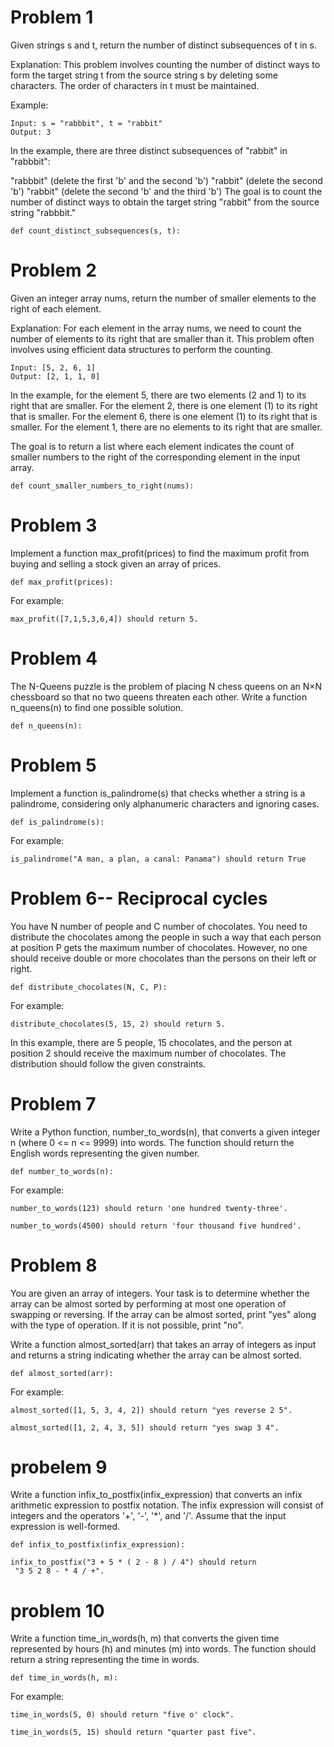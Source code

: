 # Problem 1 
Given strings s and t, return the number of distinct subsequences of t in s.

Explanation:
This problem involves counting the number of distinct ways to form the target string t from the source string s by deleting some characters. The order of characters in t must be maintained.

Example:

```
Input: s = "rabbbit", t = "rabbit"
Output: 3
```
In the example, there are three distinct subsequences of "rabbit" in "rabbbit":

"rabbbit" (delete the first 'b' and the second 'b')
"rabbit" (delete the second 'b')
"rabbit" (delete the second 'b' and the third 'b')
The goal is to count the number of distinct ways to obtain the target string "rabbit" from the source string "rabbbit."

```
def count_distinct_subsequences(s, t):
```
# Problem 2

Given an integer array nums, return the number of smaller elements to the right of each element.

Explanation:
For each element in the array nums, we need to count the number of elements to its right that are smaller than it. This problem often involves using efficient data structures to perform the counting.

```
Input: [5, 2, 6, 1]
Output: [2, 1, 1, 0]
```
In the example, for the element 5, there are two elements (2 and 1) to its right that are smaller. For the element 2, there is one element (1) to its right that is smaller. For the element 6, there is one element (1) to its right that is smaller. For the element 1, there are no elements to its right that are smaller.

The goal is to return a list where each element indicates the count of smaller numbers to the right of the corresponding element in the input array.

```
def count_smaller_numbers_to_right(nums):
```


# Problem 3
Implement a function max_profit(prices) to find the maximum profit from buying and selling a stock given an array of prices.

```
def max_profit(prices):
```

For example:
```
max_profit([7,1,5,3,6,4]) should return 5.
```

# Problem 4

The N-Queens puzzle is the problem of placing N chess queens on an N×N chessboard so that no two queens threaten each other. Write a function n_queens(n) to find one possible solution.

```
def n_queens(n):
```
# Problem 5
Implement a function is_palindrome(s) that checks whether a string is a palindrome, considering only alphanumeric characters and ignoring cases.
```
def is_palindrome(s):
```
For example:
```
is_palindrome("A man, a plan, a canal: Panama") should return True
```
# Problem 6-- Reciprocal cycles
You have N number of people and C number of chocolates. You need to distribute the chocolates among the people in such a way that each person at position P gets the maximum number of chocolates. However, no one should receive double or more chocolates than the persons on their left or right.
```
def distribute_chocolates(N, C, P):
```
For example:

```
distribute_chocolates(5, 15, 2) should return 5.
```
In this example, there are 5 people, 15 chocolates, and the person at position 2 should receive the maximum number of chocolates. The distribution should follow the given constraints.


# Problem 7 
Write a Python function, number_to_words(n), that converts a given integer n (where 0 <= n <= 9999) into words. The function should return the English words representing the given number.

```
def number_to_words(n):
```
For example:
```
number_to_words(123) should return 'one hundred twenty-three'.
```
```
number_to_words(4500) should return 'four thousand five hundred'.
```

# Problem 8 

You are given an array of integers. Your task is to determine whether the array can be almost sorted by performing at most one operation of swapping or reversing. If the array can be almost sorted, print "yes" along with the type of operation. If it is not possible, print "no".

Write a function almost_sorted(arr) that takes an array of integers as input and returns a string indicating whether the array can be almost sorted.

```
def almost_sorted(arr):
```
For example:

```
almost_sorted([1, 5, 3, 4, 2]) should return "yes reverse 2 5".
```
```
almost_sorted([1, 2, 4, 3, 5]) should return "yes swap 3 4".
```


# probelem 9
Write a function infix_to_postfix(infix_expression) that converts an infix arithmetic expression to postfix notation. The infix expression will consist of integers and the operators '+', '-', '*', and '/'. Assume that the input expression is well-formed.

```
def infix_to_postfix(infix_expression):
```
```
infix_to_postfix("3 + 5 * ( 2 - 8 ) / 4") should return
 "3 5 2 8 - * 4 / +".
```

# problem 10


Write a function time_in_words(h, m) that converts the given time represented by hours (h) and minutes (m) into words. The function should return a string representing the time in words.

```
def time_in_words(h, m):
```

For example:

```
time_in_words(5, 0) should return "five o' clock".
```
```
time_in_words(5, 15) should return "quarter past five".
```
